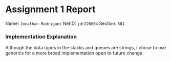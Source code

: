 # Assignment 1 Report
Name: `Jonathan Rodriguez`
NetID: `jdr220004`
Section: `501`

### Implementation Explanation
Although the data types in the stacks and queues are strings, I chose to use generics for a more broad implementation open to future change.

